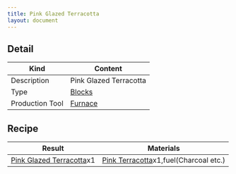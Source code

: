 ```yaml
---
title: Pink Glazed Terracotta
layout: document
---
```

## Detail

|Kind|Content|
|---|---|
|Description|Pink Glazed Terracotta|
|Type|[Blocks](Blocks)|
|Production Tool|[Furnace](Furnace)|

## Recipe

|Result|Materials|
|---|---|
|[Pink Glazed Terracotta](Pink_Glazed_Terracotta)x1|[Pink Terracotta](Pink_Terracotta)x1,fuel(Charcoal etc.)|
